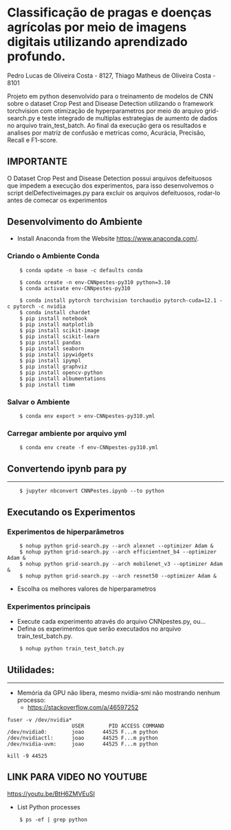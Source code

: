 # Classificação de pragas e doenças agrícolas por meio de imagens digitais utilizando aprendizado profundo.


Pedro Lucas de Oliveira Costa - 8127, Thiago Matheus de Oliveira Costa - 8101

Projeto em python desenvolvido para o treinamento de modelos de CNN sobre o dataset Crop Pest and Disease Detection utilizando o framework torchvision com
otimização de hyperparametros por meio do arquivo grid-search.py e teste integrado de multiplas estrategias de aumento de dados no arquivo train_test_batch.
Ao final da execução gera os resultados e analises  por matriz de confusão e metricas como, Acurácia, Precisão, Recall e F1-score.

## IMPORTANTE

O Dataset Crop Pest and Disease Detection possui arquivos defeituosos que impedem a execução dos experimentos, para isso desenvolvemos o script delDefectiveimages.py para excluir os arquivos defeituosos, rodar-lo antes de comecar os experimentos

## Desenvolvimento do Ambiente

* Install Anaconda from the Website https://www.anaconda.com/.

### Criando o Ambiente Conda
```
    $ conda update -n base -c defaults conda
    
    $ conda create -n env-CNNpestes-py310 python=3.10
    $ conda activate env-CNNpestes-py310

    $ conda install pytorch torchvision torchaudio pytorch-cuda=12.1 -c pytorch -c nvidia
    $ conda install chardet
    $ pip install notebook
    $ pip install matplotlib
    $ pip install scikit-image
    $ pip install scikit-learn
    $ pip install pandas
    $ pip install seaborn
    $ pip install ipywidgets
    $ pip install ipympl
    $ pip install graphviz
    $ pip install opencv-python
    $ pip install albumentations
    $ pip install timm

```

### Salvar o Ambiente

```
    $ conda env export > env-CNNpestes-py310.yml
```

### Carregar ambiente por arquivo yml

```
    $ conda env create -f env-CNNpestes-py310.yml 
```

## Convertendo ipynb para py
---

```
    $ jupyter nbconvert CNNPestes.ipynb --to python
```


## Executando os Experimentos

###  Experimentos de hiperparâmetros

```
    $ nohup python grid-search.py --arch alexnet --optimizer Adam &
    $ nohup python grid-search.py --arch efficientnet_b4 --optimizer Adam &
    $ nohup python grid-search.py --arch mobilenet_v3 --optimizer Adam &
    $ nohup python grid-search.py --arch resnet50 --optimizer Adam &
```

* Escolha os melhores valores de hiperparametros

### Experimentos principais

* Execute cada experimento através do arquivo CNNpestes.py, ou...
* Defina os experimentos que serão executados no arquivo train_test_batch.py.

```
    $ nohup python train_test_batch.py
```

## Utilidades:
---

* Memória da GPU não libera, mesmo nvidia-smi não mostrando nenhum processo:
    * https://stackoverflow.com/a/46597252

```
fuser -v /dev/nvidia*
                     USER        PID ACCESS COMMAND
/dev/nvidia0:        joao      44525 F...m python
/dev/nvidiactl:      joao      44525 F...m python
/dev/nvidia-uvm:     joao      44525 F...m python

kill -9 44525
```

## LINK PARA VIDEO NO YOUTUBE 
https://youtu.be/BtH6ZMVEuSI

* List Python processes
```
    $ ps -ef | grep python
```
